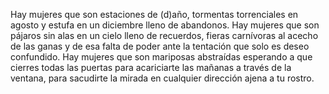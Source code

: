 Hay mujeres
que son estaciones de (d)año,
tormentas torrenciales en agosto y estufa
en un diciembre lleno de abandonos.
Hay mujeres
que son pájaros sin alas en un cielo lleno
de recuerdos,
fieras carnívoras al acecho de las ganas
y de esa falta de poder ante la tentación
que solo es deseo confundido.
Hay mujeres
que son mariposas abstraídas esperando a que
cierres todas las puertas
para acariciarte las mañanas a través
de la ventana,
para sacudirte la mirada en cualquier
dirección ajena a tu rostro.